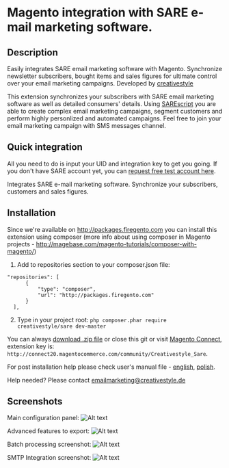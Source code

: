 Magento integration with SARE e-mail marketing software.
=========================================================


Description
----------------------------------------------------------
Easily integrates SARE email marketing software with Magento. Synchronize newsletter subscribers, bought items and sales figures for ultimate control over your email marketing campaigns. Developed by [creativestyle](http://www.creativestyle.de/)

This extension synchronizes your subscribers with SARE email marketing software as well as detailed consumers' details.
Using [SAREscript](http://sare.pl/en/offer/5-sarescript)  you are able to create complex email marketing campaigns, segment customers and perform highly personlized and automated campaigns. Feel free to join your email marketing campaign with SMS messages channel.

Quick integration
----------------------------------------------------------

All you need to do is input your UID and integration key to get you going. If you don't have SARE account yet, you can [request free test account here](http://sare.pl/en/configuration/1).</a></p>
Integrates SARE e-mail marketing software. Synchronize your subscribers, customers and sales figures.

Installation
----------------------------------------------------------
Since we're available on http://packages.firegento.com you can install this extension using composer (more info about using composer in Magento projects - http://magebase.com/magento-tutorials/composer-with-magento/)

1. Add to repositories section to your composer.json file:
  ```
  "repositories": [
        {
            "type": "composer",
            "url": "http://packages.firegento.com"
        }
    ],
  ```
2. Type in your project root:
   ```php composer.phar require creativestyle/sare dev-master```

You can always [download .zip file](https://github.com/adamkarnowka/sare-magento-extension/archive/master.zip) or close this git or visit [Magento Connect](http://www.magentocommerce.com/magento-connect/sare-integration-1.html), extension key is:   ```http://connect20.magentocommerce.com/community/Creativestyle_Sare```.

For post installation help please check user's manual file - [english](https://github.com/adamkarnowka/magento-sare-integration/blob/master/SARE-users-manal_en.pdf?raw=true), [polish](https://github.com/adamkarnowka/magento-sare-integration/blob/master/SARE-users-manal_pl.pdf?raw=true).

Help needed? Please contact <emailmarketing@creativestyle.de>


Screenshots
----------------------------------------------------------
Main configuration panel:
![Alt text](https://raw.githubusercontent.com/adamkarnowka/sare-magento-extension/master/screenshots/1.png "Screenshot")

Advanced features to export:
![Alt text](https://raw.githubusercontent.com/adamkarnowka/sare-magento-extension/master/screenshots/2.png "Screenshot")

Batch processing screenshot:
![Alt text](https://raw.githubusercontent.com/adamkarnowka/sare-magento-extension/master/screenshots/4.png "Screenshot")

SMTP Integration screenshot:
![Alt text](https://raw.githubusercontent.com/adamkarnowka/sare-magento-extension/master/screenshots/3.png "Screenshot")
